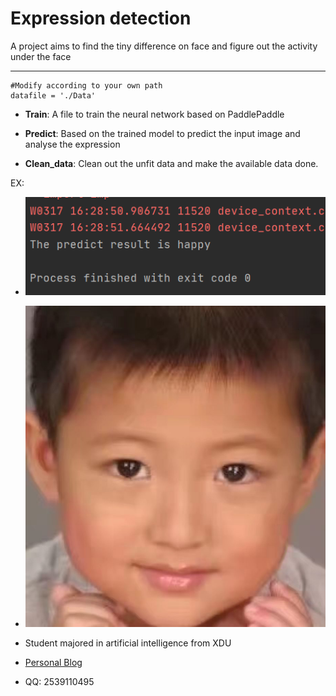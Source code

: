 # Expression detection
A project aims to find the tiny difference on face and figure out the activity under the face 


***
```
#Modify according to your own path
datafile = './Data'
```

- **Train**:
A file to train the neural network based on PaddlePaddle

- **Predict**:
Based on the trained model to predict the input image and analyse the expression

- **Clean_data**:
Clean out the unfit data and make the available data done.


EX:

- ![final result](./IMG/result.png)
- ![show](./IMG/test_boy.jpg)

- Student majored in artificial intelligence from XDU
- [Personal Blog](https://blog.csdn.net/qq_49392169)
- QQ: 2539110495